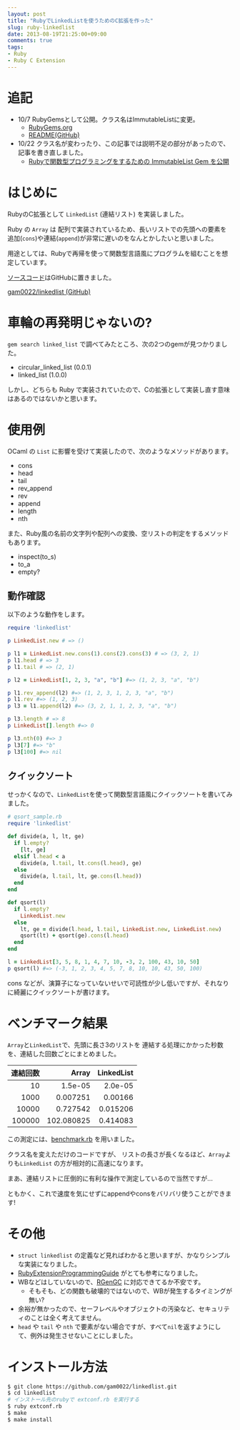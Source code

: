 ```yaml
---
layout: post
title: "RubyでLinkedListを使うためのC拡張を作った"
slug: ruby-linkedlist
date: 2013-08-19T21:25:00+09:00
comments: true
tags:
- Ruby
- Ruby C Extension
---
```


# 追記

* 10/7 RubyGemsとして公開。クラス名はImmutableListに変更。
  * [RubyGems.org](https://rubygems.org/gems/immutable_list)
  * [README(GitHub)](https://github.com/gam0022/immutable_list/blob/master/README.md)
* 10/22 クラス名が変わったり、この記事では説明不足の部分があったので、記事を書き直しました。
  * [Rubyで関数型プログラミングをするための ImmutableList Gem を公開](/blog/2013/10/22/immutable-list-gem/)

# はじめに

RubyのC拡張として `LinkedList` (連結リスト) を実装しました。

Ruby の `Array` は 配列で実装されているため、長いリストでの先頭への要素を追加(`cons`)や連結(`append`)が非常に遅いのをなんとかしたいと思いました。

用途としては、Rubyで再帰を使って関数型言語風にプログラムを組むことを想定しています。

[ソースコード](https://github.com/gam0022/linkedlist/blob/master/linkedlist.c)はGitHubに置きました。

[gam0022/linkedlist (GitHub)](https://github.com/gam0022/linkedlist)

# 車輪の再発明じゃないの?

`gem search linked_list` で調べてみたところ、次の2つのgemが見つかりました。

* circular_linked_list (0.0.1)
* linked_list (1.0.0)

しかし、どちらも Ruby で実装されていたので、Cの拡張として実装し直す意味はあるのではないかと思います。

# 使用例

OCaml の `List` に影響を受けて実装したので、次のようなメソッドがあります。

* cons
* head
* tail
* rev_append
* rev
* append
* length
* nth

また、Ruby風の名前の文字列や配列への変換、空リストの判定をするメソッドもあります。

* inspect(to_s)
* to_a
* empty?

## 動作確認

以下のような動作をします。

```ruby
require 'linkedlist'

p LinkedList.new # => ()

p l1 = LinkedList.new.cons(1).cons(2).cons(3) # => (3, 2, 1)
p l1.head # => 3
p l1.tail # => (2, 1)

p l2 = LinkedList[1, 2, 3, "a", "b"] #=> (1, 2, 3, "a", "b")

p l1.rev_append(l2) #=> (1, 2, 3, 1, 2, 3, "a", "b")
p l1.rev #=> (1, 2, 3)
p l3 = l1.append(l2) #=> (3, 2, 1, 1, 2, 3, "a", "b")

p l3.length # => 8
p LinkedList[].length #=> 0

p l3.nth(0) #=> 3
p l3[7] #=> "b"
p l3[100] #=> nil
```

## クイックソート

せっかくなので、`LinkedList`を使って関数型言語風にクイックソートを書いてみました。

```ruby
# qsort_sample.rb
require 'linkedlist'

def divide(a, l, lt, ge)
  if l.empty?
    [lt, ge]
  elsif l.head < a
    divide(a, l.tail, lt.cons(l.head), ge)
  else
    divide(a, l.tail, lt, ge.cons(l.head))
  end
end

def qsort(l)
  if l.empty?
    LinkedList.new
  else
    lt, ge = divide(l.head, l.tail, LinkedList.new, LinkedList.new)
    qsort(lt) + qsort(ge).cons(l.head)
  end
end

l = LinkedList[3, 5, 8, 1, 4, 7, 10, -3, 2, 100, 43, 10, 50]
p qsort(l) #=> (-3, 1, 2, 3, 4, 5, 7, 8, 10, 10, 43, 50, 100)
```

cons などが、演算子になっていないせいで可読性が少し低いですが、それなりに綺麗にクイックソートが書けます。

# ベンチマーク結果

`Array`と`LinkedList`で、先頭に長さ3のリストを 連結する処理にかかった秒数を、連結した回数ごとにまとめました。

| 連結回数 | Array | LinkedList |
|------:|------:|-----------:|
| 10 | 1.5e-05 | 2.0e-05 |
| 1000 | 0.007251 | 0.00166 |
| 10000 | 0.727542 | 0.015206 |
| 100000 | 102.080825 | 0.414083 |

この測定には、[benchmark.rb](https://github.com/gam0022/linkedlist/blob/master/benchmark.rb) を用いました。

クラス名を変えただけのコードですが、
リストの長さが長くなるほど、`Array`よりも`LinkedList` の方が相対的に高速になります。

まあ、連結リストに圧倒的に有利な操作で測定しているので当然ですが...

ともかく、これで速度を気にせずにappendやconsをバリバリ使うことができます!

# その他

* `struct linkedlist` の定義など見ればわかると思いますが、かなりシンプルな実装になりました。
* [RubyExtensionProgrammingGuide](http://www.loveruby.net/w/RubyExtensionProgrammingGuide.html) がとても参考になりました。
* WBなどはしていないので、[RGenGC](http://www.atdot.net/~ko1/activities/RubyKaigi2013-ko1.pdf) に対応できてるか不安です。
  * そもそも、どの関数も破壊的ではないので、WBが発生するタイミングが無い?
* 余裕が無かったので、セーフレベルやオブジェクトの汚染など、セキュリティのことは全く考えてません。
* `head` や `tail` や `nth` で要素がない場合ですが、すべて`nil`を返すようにして、例外は発生させないことにしました。

# インストール方法

```bash
$ git clone https://github.com/gam0022/linkedlist.git
$ cd linkedlist
# インストール先のrubyで extconf.rb を実行する
$ ruby extconf.rb
$ make
$ make install
```
